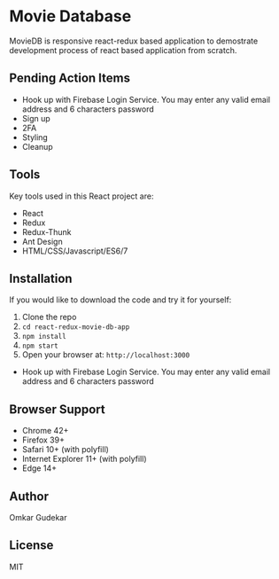 # Movie Database

MovieDB is responsive react-redux based application to demostrate development process of react based application from scratch.

## Pending Action Items
- Hook up with Firebase Login Service. You may enter any valid email address and 6 characters password
- Sign up
- 2FA
- Styling
- Cleanup
 

## Tools
Key tools used in this React project are:
- React
- Redux
- Redux-Thunk
- Ant Design
- HTML/CSS/Javascript/ES6/7



## Installation

If you would like to download the code and try it for yourself:

1. Clone the repo
2. `cd react-redux-movie-db-app`
3. `npm install`
4. `npm start`
5. Open your browser at: `http://localhost:3000`
- Hook up with Firebase Login Service. You may enter any valid email address and 6 characters password


## Browser Support
- Chrome 42+
- Firefox 39+
- Safari 10+ (with polyfill)
- Internet Explorer 11+ (with polyfill)
- Edge 14+



## Author
Omkar Gudekar


## License
MIT